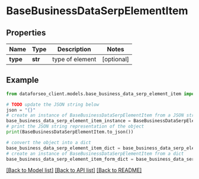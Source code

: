 # BaseBusinessDataSerpElementItem


## Properties

Name | Type | Description | Notes
------------ | ------------- | ------------- | -------------
**type** | **str** | type of element | [optional] 

## Example

```python
from dataforseo_client.models.base_business_data_serp_element_item import BaseBusinessDataSerpElementItem

# TODO update the JSON string below
json = "{}"
# create an instance of BaseBusinessDataSerpElementItem from a JSON string
base_business_data_serp_element_item_instance = BaseBusinessDataSerpElementItem.from_json(json)
# print the JSON string representation of the object
print(BaseBusinessDataSerpElementItem.to_json())

# convert the object into a dict
base_business_data_serp_element_item_dict = base_business_data_serp_element_item_instance.to_dict()
# create an instance of BaseBusinessDataSerpElementItem from a dict
base_business_data_serp_element_item_form_dict = base_business_data_serp_element_item.from_dict(base_business_data_serp_element_item_dict)
```
[[Back to Model list]](../README.md#documentation-for-models) [[Back to API list]](../README.md#documentation-for-api-endpoints) [[Back to README]](../README.md)


